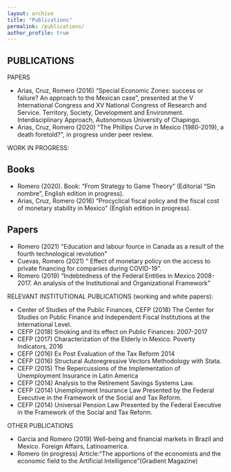```yaml
---
layout: archive
title: "Publications"
permalink: /publications/
author_profile: true
---
```


## PUBLICATIONS

PAPERS

* Arias, Cruz, Romero (2016) “Special Economic Zones: success or failure? An approach to the Mexican case”, presented at the V International Congress and XV National Congress of Research and Service. Territory, Society, Development and Environment. Interdisciplinary Approach, Autonomous University of Chapingo.
* Arias, Cruz, Romero (2020) "The Phillips Curve in Mexico (1980-2019), a death foretold?", in progress under peer review.

WORK IN PROGRESS:

## Books

* Romero (2020). Book: “From Strategy to Game Theory” (Editorial “Sin nombre”, English edition in progress).
* Arias, Cruz, Romero (2016) “Procyclical fiscal policy and the fiscal cost of monetary stability in Mexico" (English edition in progress).

## Papers

* Romero (2021) "Education and labour fource in Canada as a result of the fourth technological revolution"
* Cuevas, Romero (2021) “ Effect of monetary policy on the access to private financing for companies during COVID-19”.
* Romero (2019) “Indebtedness of the Federal Entities in Mexico 2008-2017. An analysis of the Institutional and Organizational Framework” 

RELEVANT INSTITUTIONAL PUBLICATIONS (working and white papers):

* Center of Studies of the Public Finances, CEFP (2018) The Center for Studies on Public Finance and Independent Fiscal Institutions at the International Level.
* CEFP (2018) Smoking and its effect on Public Finances: 2007-2017
* CEFP (2017) Characterization of the Elderly in Mexico. Poverty Indicators, 2016
* CEFP (2016) Ex Post Evaluation of the Tax Reform 2014
* CEFP (2016) Structural Autoregressive Vectors Methodology with Stata.
* CEFP (2015) The Repercussions of the Implementation of Unemployment Insurance in Latin America
* CEFP (2014) Analysis to the Retirement Savings Systems Law.
* CEFP (2014) Unemployment Insurance Law Presented by the Federal Executive in the Framework of the Social and Tax Reform.
* CEFP (2014) Universal Pension Law Presented by the Federal Executive in the Framework of the Social and Tax Reform.

OTHER PUBLICATIONS
* Garcia and Romero (2019) Well-being and financial markets in Brazil and Mexico. Foreign Affairs, Latinoamerica.
* Romero (in progress) Article:“The apportions of the economists and the economic field to the Artificial Intelligence”(Gradient Magazine)


